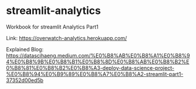 # streamlit-analytics
Workbook for streamlit Analytics Part1 

Link: https://overwatch-analytics.herokuapp.com/

Explained Blog: https://datascihaeng.medium.com/%E0%B8%AB%E0%B8%A1%E0%B8%94%E0%B8%9B%E0%B8%B1%E0%B8%8D%E0%B8%AB%E0%B8%B2%E0%B8%81%E0%B8%B2%E0%B8%A3-deploy-data-science-project-%E0%B8%94%E0%B9%89%E0%B8%A7%E0%B8%A2-streamlit-part1-37352d00ed5b
